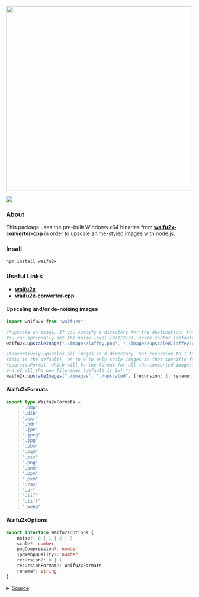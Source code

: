 <div align="left">
  <p>
    <a href="https://tenpi.github.io/waifu2x/"><img src="https://raw.githubusercontent.com/Tenpi/waifu2x/master/assets/waifu2xlogo.png" width="500" /></a>
  </p>
  <p>
    <a href="https://nodei.co/npm/waifu2x/"><img src="https://nodei.co/npm/waifu2x.png" /></a>
  </p>
</div>

### About
This package uses the pre-built Windows x64 binaries from [**waifu2x-converter-cpp**](https://github.com/DeadSix27/waifu2x-converter-cpp) in order to upscale anime-styled images with node.js.

### Insall
```ts
npm install waifu2x
```

### Useful Links
- [**waifu2x**](https://github.com/nagadomi/waifu2x)
- [**waifu2x-converter-cpp**](https://github.com/DeadSix27/waifu2x-converter-cpp)

#### Upscaling and/or de-noising images
```ts
import waifu2x from "waifu2x"

/*Upscale an image. If you specify a directory for the destination, the default name will be originalName2x. 
You can optionally set the noise level (0/1/2/3), scale factor (default 2.0), pngCompression (0-9), and jpgWebpQuality (0-101).*/
waifu2x.upscaleImage("./images/laffey.png", "./images/upscaled/laffey2x.png", {noise: 2, scale: 2.0})

/*Recursively upscales all images in a directory. Set recursion to 1 to also upscale all images in all sub directories
(this is the default), or to 0 to only scale images in that specific folder. You can also optionally specify the 
recursionFormat, which will be the format for all the converted images, and the rename, which will be appended to the
end of all the new filenames (default is 2x).*/
waifu2x.upscaleImages("./images", "./upscaled", {recursion: 1, rename: "2x"})
```

#### Waifu2xFormats
```ts
export type Waifu2xFormats = 
    | ".bmp"
    | ".dib"
    | ".exr"
    | ".hdr"
    | ".jpe" 
    | ".jpeg" 
    | ".jpg" 
    | ".pbm" 
    | ".pgm" 
    | ".pic" 
    | ".png" 
    | ".pnm" 
    | ".ppm" 
    | ".pxm" 
    | ".ras" 
    | ".sr" 
    | ".tif" 
    | ".tiff" 
    | ".webp" 
```

#### Waifu2xOptions
```ts
export interface Waifu2XOptions {
    noise?: 0 | 1 | 2 | 3
    scale?: number 
    pngCompression?: number
    jpgWebpQuality?: number
    recursion?: 0 | 1
    recursionFormat?: Waifu2xFormats
    rename?: string
}
```
<details>
<summary>
<a href="https://www.pixiv.net/en/artworks/73851578">Source</a>
</summary>

`laffey.jpg`

<img src="https://raw.githubusercontent.com/Tenpi/waifu2x/master/assets/laffey.jpg" />

`laffey2x.png`

<img src="https://raw.githubusercontent.com/Tenpi/waifu2x/master/assets/laffey2x.png" />

</details>